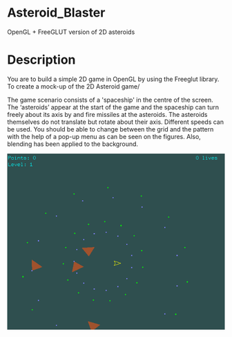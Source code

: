 # Asteroid_Blaster
OpenGL + FreeGLUT version of 2D asteroids

# Description
You are to build a simple 2D game in OpenGL by using the Freeglut library. To create a mock-up of the 2D Asteroid game/

The game scenario consists of a 'spaceship' in the centre of the screen. The
‘asteroids’ appear at the start of the game and the spaceship can turn freely about
its axis by and fire missiles at the asteroids. The asteroids themselves do not
translate but rotate about their axis. Different speeds can be used.
You should be able to change between the grid and the pattern with the help of a
pop-up menu as can be seen on the figures. Also, blending has been applied to the
background.


![Asterds_FreeGLUT](https://github.com/TheGeekiestOne/Asteroid_Blaster/blob/Game/media/AsteroidGame.gif)
